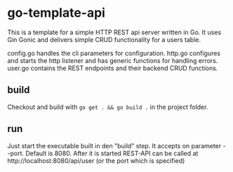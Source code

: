 # go-template-api

This is a template for a simple HTTP REST api server written in Go. It uses Gin Gonic and delivers simple CRUD functionality for a users table.

config.go handles the cli parameters for configuration. http.go configures and starts the http listener and has generic functions for handling errors.
user.go contains the REST endpoints and their backend CRUD functions. 

## build

Checkout and build with `go get . && go build .` in the project folder.

## run

Just start the executable built in den "build" step. It accepts on parameter --port. Default is 8080. After it is started REST-API can be called at http://localhost:8080/api/user (or the port which is specified)
